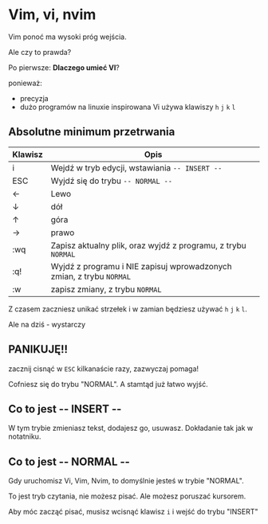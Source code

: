 # Vim, vi, nvim

Vim ponoć ma wysoki próg wejścia.

Ale czy to prawda?

Po pierwsze: **Dlaczego umieć VI**?

ponieważ:
- precyzja
- dużo programów na linuxie inspirowana Vi używa klawiszy `h` `j` `k` `l`


## Absolutne minimum przetrwania

|Klawisz|Opis|
|---|---|
|i|Wejdź w tryb edycji, wstawiania `-- INSERT --`|
|ESC|Wyjdź się do trybu `-- NORMAL --`| 
|←|Lewo|
|↓|dół|
|↑|góra|
|→|prawo|
|:wq|Zapisz aktualny plik, oraz wyjdź z programu, z trybu `NORMAL`|
|:q!|Wyjdź z programu i NIE zapisuj wprowadzonych zmian, z trybu `NORMAL`|
|:w|zapisz zmiany, z trybu `NORMAL`|

Z czasem zaczniesz unikać strzełek i w zamian będziesz używać `h` `j` `k` `l`.

Ale na dziś - wystarczy

## PANIKUJĘ!!

zacznij cisnąć w `ESC` kilkanaście razy, zazwyczaj pomaga!

Cofniesz się do trybu "NORMAL". A stamtąd już łatwo wyjść.

## Co to jest -- INSERT --

W tym trybie zmieniasz tekst, dodajesz go, usuwasz. Dokładanie tak jak w notatniku.

## Co to jest -- NORMAL --

Gdy uruchomisz Vi, Vim, Nvim, to domyślnie jesteś w trybie "NORMAL".

To jest tryb czytania, nie możesz pisać. Ale możesz poruszać kursorem.

Aby móc zacząć pisać, musisz wcisnąć klawisz `i` i wejść do trybu "INSERT"